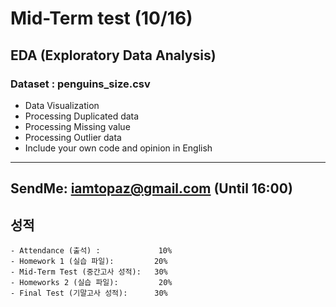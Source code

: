 # Mid-Term test (10/16)
## EDA (Exploratory Data Analysis)
### Dataset : penguins_size.csv

- Data Visualization
- Processing Duplicated data
- Processing Missing value
- Processing Outlier data
- Include your own code and opinion in English

---
## SendMe: iamtopaz@gmail.com (Until 16:00)

  
## 성적 
```
- Attendance (출석) :             10%
- Homework 1 (실습 파일):         20%
- Mid-Term Test (중간고사 성적):   30%
- Homeworks 2 (실습 파일):         20%
- Final Test (기말고사 성적):      30%
```
